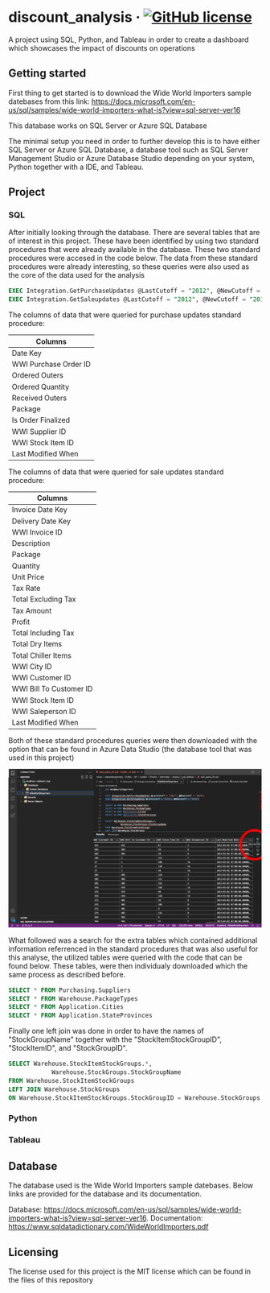 # discount_analysis &middot; [![GitHub license](https://img.shields.io/badge/license-MIT-blue.svg?style=flat-square)](https://github.com/your/your-project/blob/master/LICENSE)

A project using SQL, Python, and Tableau in order to create a dashboard which showcases the impact of discounts on operations

## Getting started

First thing to get started is to download the Wide World Importers sample datebases from this link: https://docs.microsoft.com/en-us/sql/samples/wide-world-importers-what-is?view=sql-server-ver16 

This database works on SQL Server or Azure SQL Database

The minimal setup you need in order to further develop this is to have either SQL Server or Azure SQL Database, a database tool such as SQL Server Management Studio or Azure Database Studio depending on your system, Python together with a IDE, and Tableau. 


## Project  

### SQL

After initially looking through the database. There are several tables that are of interest in this project. These have been identified by using two standard procedures that were already available in the database. These two standard procedures were accesed in the code below. The data from these standard procedures were already interesting, so these queries were also used as the core of the data used for the analysis

```sql
EXEC Integration.GetPurchaseUpdates @LastCutoff = "2012", @NewCutoff = "2018";
EXEC Integration.GetSaleupdates @LastCutoff = "2012", @NewCutoff = "2018";
```

The columns of data that were queried for purchase updates standard procedure:

|Columns|
|-------|
|Date Key|
|WWI Purchase Order ID|
|Ordered Outers|
|Ordered Quantity|
|Received Outers|
|Package|
|Is Order Finalized|
|WWI Supplier ID|
|WWI Stock Item ID|
|Last Modified When|

The columns of data that were queried for sale updates standard procedure:

|Columns|
|-------|
|Invoice Date Key|
|Delivery Date Key|
|WWI Invoice ID|
|Description|
|Package|
|Quantity|
|Unit Price|
|Tax Rate|
|Total Excluding Tax|
|Tax Amount|
|Profit|
|Total Including Tax|
|Total Dry Items|
|Total Chiller Items|
|WWI City ID|
|WWI Customer ID|
|WWI Bill To Customer ID|
|WWI Stock Item ID|
|WWI Saleperson ID|
|Last Modified When|

Both of these standard procedures queries were then downloaded with the option that can be found in Azure Data Studio (the database tool that was used in this project)

![download option csv azure](https://github.com/sebastianpenning/discount_impact_analysis/blob/main/download_option_azure.png)

What followed was a search for the extra tables which contained additional information referrenced in the standard procedures that was also useful for this analyse, the utilized tables were queried with the code that can be found below. These tables, were then individualy downloaded which the same process as described before.

```sql 
SELECT * FROM Purchasing.Suppliers
SELECT * FROM Warehouse.PackageTypes
SELECT * FROM Application.Cities
SELECT * FROM Application.StateProvinces
```
Finally one left join was done in order to have the names of "StockGroupName" together with the "StockItemStockGroupID", "StockItemID", and "StockGroupID". 

```sql
SELECT Warehouse.StockItemStockGroups.*, 
            Warehouse.StockGroups.StockGroupName
FROM Warehouse.StockItemStockGroups
LEFT JOIN Warehouse.StockGroups
ON Warehouse.StockItemStockGroups.StockGroupID = Warehouse.StockGroups.StockGroupID
```

### Python


### Tableau


## Database

The database used is the Wide World Importers sample datebases. Below links are provided for the database and its documentation.

Database:         https://docs.microsoft.com/en-us/sql/samples/wide-world-importers-what-is?view=sql-server-ver16. 
Documentation:    https://www.sqldatadictionary.com/WideWorldImporters.pdf

## Licensing

The license used for this project is the MIT license which can be found in the files of this repository
